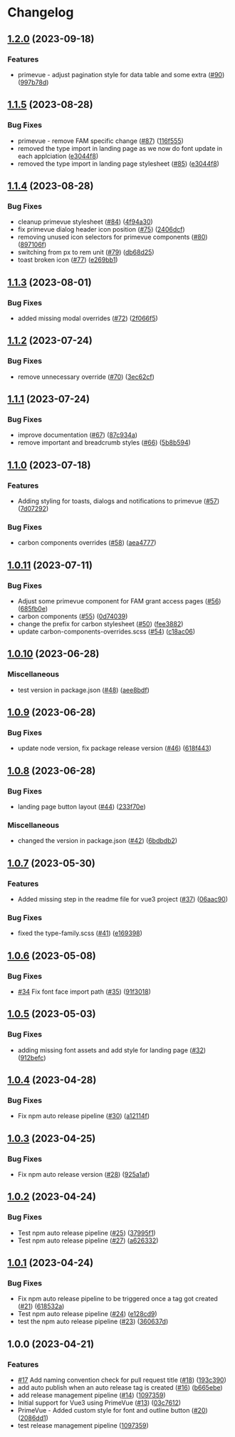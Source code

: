 # Changelog

## [1.2.0](https://github.com/bcgov/nr-fsa-theme/compare/v1.1.5...v1.2.0) (2023-09-18)


### Features

* primevue - adjust pagination style for data table and some extra ([#90](https://github.com/bcgov/nr-fsa-theme/issues/90)) ([997b78d](https://github.com/bcgov/nr-fsa-theme/commit/997b78d566b17a16c839d3cde7960c946fd67af1))

## [1.1.5](https://github.com/bcgov/nr-fsa-theme/compare/v1.1.4...v1.1.5) (2023-08-28)


### Bug Fixes

* primevue - remove FAM specific change ([#87](https://github.com/bcgov/nr-fsa-theme/issues/87)) ([116f555](https://github.com/bcgov/nr-fsa-theme/commit/116f555ad91d4b6000a48c1c227c07350a55adb2))
* removed the type import in landing page as we now do font update in each applciation ([e3044f8](https://github.com/bcgov/nr-fsa-theme/commit/e3044f8a153fbd6e73b31fe96c65aae3252eaf88))
* removed the type import in landing page stylesheet ([#85](https://github.com/bcgov/nr-fsa-theme/issues/85)) ([e3044f8](https://github.com/bcgov/nr-fsa-theme/commit/e3044f8a153fbd6e73b31fe96c65aae3252eaf88))

## [1.1.4](https://github.com/bcgov/nr-fsa-theme/compare/v1.1.3...v1.1.4) (2023-08-28)


### Bug Fixes

* cleanup primevue stylesheet ([#84](https://github.com/bcgov/nr-fsa-theme/issues/84)) ([4f94a30](https://github.com/bcgov/nr-fsa-theme/commit/4f94a30375da89c1d08675fb07bab5966e2672b6))
* fix primevue dialog header icon position ([#75](https://github.com/bcgov/nr-fsa-theme/issues/75)) ([2406dcf](https://github.com/bcgov/nr-fsa-theme/commit/2406dcfc767f29ba265926d55f4356f57a65d798))
* removing unused icon selectors for primevue components ([#80](https://github.com/bcgov/nr-fsa-theme/issues/80)) ([897106f](https://github.com/bcgov/nr-fsa-theme/commit/897106fa452872df0077cdb9336b3b5de1737584))
* switching from px to rem unit ([#79](https://github.com/bcgov/nr-fsa-theme/issues/79)) ([db68d25](https://github.com/bcgov/nr-fsa-theme/commit/db68d25c73f9c0d061c3a908fbdc21b7c3a0333f))
* toast broken icon ([#77](https://github.com/bcgov/nr-fsa-theme/issues/77)) ([e269bb1](https://github.com/bcgov/nr-fsa-theme/commit/e269bb1ded0a718eaa9f8aea2e3ab57c967da241))

## [1.1.3](https://github.com/bcgov/nr-fsa-theme/compare/v1.1.2...v1.1.3) (2023-08-01)


### Bug Fixes

* added missing modal overrides ([#72](https://github.com/bcgov/nr-fsa-theme/issues/72)) ([2f066f5](https://github.com/bcgov/nr-fsa-theme/commit/2f066f58e07f04029786dc3fa688a911b96f2630))

## [1.1.2](https://github.com/bcgov/nr-fsa-theme/compare/v1.1.1...v1.1.2) (2023-07-24)


### Bug Fixes

* remove unnecessary override ([#70](https://github.com/bcgov/nr-fsa-theme/issues/70)) ([3ec62cf](https://github.com/bcgov/nr-fsa-theme/commit/3ec62cf0e6fcf474ff73292486ebe2c4574b40cb))

## [1.1.1](https://github.com/bcgov/nr-fsa-theme/compare/v1.1.0...v1.1.1) (2023-07-24)


### Bug Fixes

* improve documentation ([#67](https://github.com/bcgov/nr-fsa-theme/issues/67)) ([87c934a](https://github.com/bcgov/nr-fsa-theme/commit/87c934aa2c1a5fb18c1e6a16ccd34ce3ea109303))
* remove important and breadcrumb styles ([#66](https://github.com/bcgov/nr-fsa-theme/issues/66)) ([5b8b594](https://github.com/bcgov/nr-fsa-theme/commit/5b8b594332c0b48e5e44eaf2a6b448ea1264fade))

## [1.1.0](https://github.com/bcgov/nr-fsa-theme/compare/v1.0.11...v1.1.0) (2023-07-18)


### Features

* Adding styling for toasts, dialogs and notifications to primevue ([#57](https://github.com/bcgov/nr-fsa-theme/issues/57)) ([7d07292](https://github.com/bcgov/nr-fsa-theme/commit/7d0729299c79a16f6e87c9c9a650ea9d3ef46faf))


### Bug Fixes

* carbon components overrides ([#58](https://github.com/bcgov/nr-fsa-theme/issues/58)) ([aea4777](https://github.com/bcgov/nr-fsa-theme/commit/aea4777c929217b8bf45fd9014bddcc643bd65fa))

## [1.0.11](https://github.com/bcgov/nr-fsa-theme/compare/v1.0.10...v1.0.11) (2023-07-11)


### Bug Fixes

* Adjust some primevue component for FAM grant access pages ([#56](https://github.com/bcgov/nr-fsa-theme/issues/56)) ([685fb0e](https://github.com/bcgov/nr-fsa-theme/commit/685fb0e5744fb05c4f5cb07e5578ea87c0c9d828))
* carbon components ([#55](https://github.com/bcgov/nr-fsa-theme/issues/55)) ([0d74039](https://github.com/bcgov/nr-fsa-theme/commit/0d74039c79156e0c407eb3c22bf9985564c877ec))
* change the prefix for carbon stylesheet ([#50](https://github.com/bcgov/nr-fsa-theme/issues/50)) ([fee3882](https://github.com/bcgov/nr-fsa-theme/commit/fee388218265a88b43d4059f62a1cfb745af5485))
* update carbon-components-overrides.scss ([#54](https://github.com/bcgov/nr-fsa-theme/issues/54)) ([c18ac06](https://github.com/bcgov/nr-fsa-theme/commit/c18ac06385a67150e3a158a489ca54313faa2f2e))

## [1.0.10](https://github.com/bcgov/nr-fsa-theme/compare/v1.0.9...v1.0.10) (2023-06-28)


### Miscellaneous

* test version in package.json ([#48](https://github.com/bcgov/nr-fsa-theme/issues/48)) ([aee8bdf](https://github.com/bcgov/nr-fsa-theme/commit/aee8bdf448225c21551b251b4ef5dc1b29ade6cd))

## [1.0.9](https://github.com/bcgov/nr-fsa-theme/compare/v1.0.8...v1.0.9) (2023-06-28)


### Bug Fixes

* update node version, fix package release version ([#46](https://github.com/bcgov/nr-fsa-theme/issues/46)) ([618f443](https://github.com/bcgov/nr-fsa-theme/commit/618f4434ab772f4ce40911ebe4dd71f4222b7dc1))

## [1.0.8](https://github.com/bcgov/nr-fsa-theme/compare/v1.0.7...v1.0.8) (2023-06-28)


### Bug Fixes

* landing page button layout ([#44](https://github.com/bcgov/nr-fsa-theme/issues/44)) ([233f70e](https://github.com/bcgov/nr-fsa-theme/commit/233f70ebc69fd9d4c91e46298e97819376b4ead0))


### Miscellaneous

* changed the version in package.json ([#42](https://github.com/bcgov/nr-fsa-theme/issues/42)) ([6bdbdb2](https://github.com/bcgov/nr-fsa-theme/commit/6bdbdb21dd79cf99b39ecad72de23ae605a5f054))

## [1.0.7](https://github.com/bcgov/nr-fsa-theme/compare/v1.0.6...v1.0.7) (2023-05-30)


### Features

* Added missing step in the readme file for vue3 project ([#37](https://github.com/bcgov/nr-fsa-theme/issues/37)) ([06aac90](https://github.com/bcgov/nr-fsa-theme/commit/06aac909b80c075dc0c5f23806d4687a29fab081))


### Bug Fixes

* fixed the type-family.scss ([#41](https://github.com/bcgov/nr-fsa-theme/issues/41)) ([e169398](https://github.com/bcgov/nr-fsa-theme/commit/e169398a4997acd5d31cad36ee57f158dfd8a91e))

## [1.0.6](https://github.com/bcgov/nr-fsa-theme/compare/v1.0.5...v1.0.6) (2023-05-08)


### Bug Fixes

* [#34](https://github.com/bcgov/nr-fsa-theme/issues/34) Fix font face import path ([#35](https://github.com/bcgov/nr-fsa-theme/issues/35)) ([91f3018](https://github.com/bcgov/nr-fsa-theme/commit/91f3018b80d463840477340e4ce301733b1c4840))

## [1.0.5](https://github.com/bcgov/nr-fsa-theme/compare/v1.0.4...v1.0.5) (2023-05-03)


### Bug Fixes

* adding missing font assets and add style for landing page ([#32](https://github.com/bcgov/nr-fsa-theme/issues/32)) ([912befc](https://github.com/bcgov/nr-fsa-theme/commit/912befcff8666ff308b0a5fe1f6e641830327b42))

## [1.0.4](https://github.com/bcgov/nr-fsa-theme/compare/v1.0.3...v1.0.4) (2023-04-28)


### Bug Fixes

* Fix npm auto release pipeline ([#30](https://github.com/bcgov/nr-fsa-theme/issues/30)) ([a12114f](https://github.com/bcgov/nr-fsa-theme/commit/a12114ff18729171811b4364395409aa3c89decc))

## [1.0.3](https://github.com/bcgov/nr-fsa-theme/compare/v1.0.2...v1.0.3) (2023-04-25)


### Bug Fixes

* Fix npm auto release version ([#28](https://github.com/bcgov/nr-fsa-theme/issues/28)) ([925a1af](https://github.com/bcgov/nr-fsa-theme/commit/925a1af052dac4592399f25bee31bb368777af41))

## [1.0.2](https://github.com/bcgov/nr-fsa-theme/compare/v1.0.1...v1.0.2) (2023-04-24)


### Bug Fixes

* Test npm auto release pipeline ([#25](https://github.com/bcgov/nr-fsa-theme/issues/25)) ([37995f1](https://github.com/bcgov/nr-fsa-theme/commit/37995f1a7a3924941748d2fdf571827ffd96bac7))
* Test npm auto release pipeline ([#27](https://github.com/bcgov/nr-fsa-theme/issues/27)) ([a626332](https://github.com/bcgov/nr-fsa-theme/commit/a626332495b77e05bbcf40ec02f11abe560f8165))

## [1.0.1](https://github.com/bcgov/nr-fsa-theme/compare/v1.0.0...v1.0.1) (2023-04-24)


### Bug Fixes

* Fix npm auto release pipeline to be triggered once a tag got created ([#21](https://github.com/bcgov/nr-fsa-theme/issues/21)) ([618532a](https://github.com/bcgov/nr-fsa-theme/commit/618532a1ff3d5ca4466306d3b49862ae81a4fa58))
* Test npm auto release pipeline ([#24](https://github.com/bcgov/nr-fsa-theme/issues/24)) ([e128cd9](https://github.com/bcgov/nr-fsa-theme/commit/e128cd974abcc5daa6f50d68e287249b2bb4bcb8))
* test the npm auto release pipeline ([#23](https://github.com/bcgov/nr-fsa-theme/issues/23)) ([360637d](https://github.com/bcgov/nr-fsa-theme/commit/360637d3e75d0187d05138fd2f9303943e2152ad))

## 1.0.0 (2023-04-21)


### Features

* [#17](https://github.com/bcgov/nr-fsa-theme/issues/17) Add naming convention check for pull request title ([#18](https://github.com/bcgov/nr-fsa-theme/issues/18)) ([193c390](https://github.com/bcgov/nr-fsa-theme/commit/193c390364e8496009fcbc2890f28d3b9cad1a11))
* add auto publish when an auto release tag is created ([#16](https://github.com/bcgov/nr-fsa-theme/issues/16)) ([b665ebe](https://github.com/bcgov/nr-fsa-theme/commit/b665ebefdeb65d737c21a48a0733cd22a1869b7a))
* add release management pipeline ([#14](https://github.com/bcgov/nr-fsa-theme/issues/14)) ([1097359](https://github.com/bcgov/nr-fsa-theme/commit/10973593b6d0c43130b52ae3832c7368fd1beff4))
* Initial support for Vue3 using PrimeVue ([#13](https://github.com/bcgov/nr-fsa-theme/issues/13)) ([03c7612](https://github.com/bcgov/nr-fsa-theme/commit/03c76121a9f0bea386e4dcece50ece1bc6bfd6cd))
* PrimeVue - Added custom style for font and outline button  ([#20](https://github.com/bcgov/nr-fsa-theme/issues/20)) ([2086dd1](https://github.com/bcgov/nr-fsa-theme/commit/2086dd1e50c1f923f0dc564577ab4154d4c1619a))
* test release management pipeline ([1097359](https://github.com/bcgov/nr-fsa-theme/commit/10973593b6d0c43130b52ae3832c7368fd1beff4))
